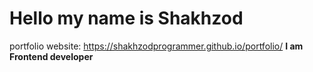# Hello my name is Shakhzod 
portfolio website: https://shakhzodprogrammer.github.io/portfolio/
<b> I am Frontend developer</b>



